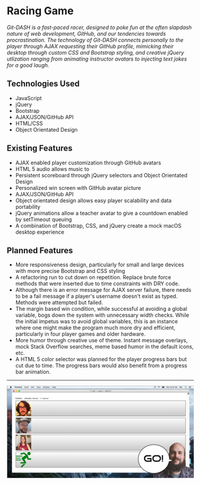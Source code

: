 # Racing Game

*Git-DASH is a fast-paced racer, designed to poke fun at the often slapdash nature of web development, GitHub, and our tendencies towards procrastination. The technology of Git-DASH connects personally to the player through AJAX requesting their GitHub profile, mimicking their desktop through custom CSS and Bootstrap styling, and creative jQuery utlization ranging from animating instructor avatars to injecting text jokes for a good laugh.*

## Technologies Used

* JavaScript
* jQuery
* Bootstrap
* AJAX/JSON/GitHub API
* HTML/CSS
* Object Orientated Design


## Existing Features

* AJAX enabled player customization through GitHub avatars
* HTML 5 audio allows music to
* Persistent scoreboard through jQuery selectors and Object Orientated Design
* Personalized win screen with GitHub avatar picture
* AJAX/JSON/GitHub API
* Object orientated design allows easy player scalability and data portability
* jQuery animations allow a teacher avatar to give a countdown enabled by setTimeout queuing
* A combination of Bootstrap, CSS, and jQuery create a mock macOS desktop experience


## Planned Features

* More responsiveness design, particularly for small and large devices with more precise Bootstrap and CSS styling
* A refactoring run to cut down on repetition. Replace brute force methods that were inserted due to time constraints with DRY code.
* Although there is an error message for AJAX server failure, there needs to be a fail message if a player's username doesn't exist as typed. Methods were attempted but failed.
* The margin based win condition, while successful at avoiding a global variable, bogs down the system with unnecessary width checks. While the initial impetus was to avoid global variables, this is an instance where one might make the program much more dry and efficient, particularly in four player games and older hardware.
* More humor through creative use of theme. Instant message overlays, mock Stack Overflow searches, meme based humor in the default icons, etc.
* A HTML 5 color selector was planned for the player progress bars but cut due to time. The progress bars would also benefit from a progress bar animation.

---

![gitDASH!](img/screenshot.png?raw=true "gitDASH!")
